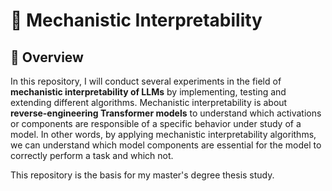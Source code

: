 # 🧠 Mechanistic Interpretability

## 📌 Overview
In this repository, I will conduct several experiments in the field of **mechanistic interpretability of LLMs** by implementing, testing and extending different algorithms.
Mechanistic interpretability is about **reverse-engineering Transformer models** to understand which activations or components are responsible of a specific behavior under study of a model.
In other words, by applying mechanistic interpretability algorithms, we can understand which model components are essential for the model to correctly perform a task and which not.


This repository is the basis for my master's degree thesis study.
